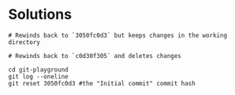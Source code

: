 # Solutions

```shell
# Rewinds back to `3050fc0d3` but keeps changes in the working directory

# Rewinds back to `c0d30f305` and deletes changes
```

```shell
cd git-playground
git log --oneline
git reset 3050fc0d3 #the "Initial commit" commit hash
```
